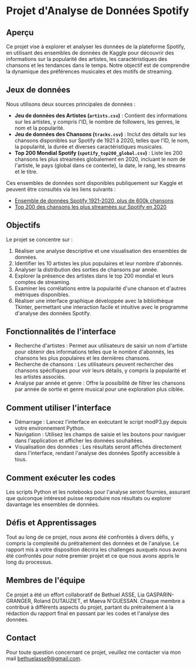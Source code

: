 # Projet d'Analyse de Données Spotify

## Aperçu

Ce projet vise à explorer et analyser les données de la plateforme Spotify, en utilisant des ensembles de données de Kaggle pour découvrir des informations sur la popularité des artistes, les caractéristiques des chansons et les tendances dans le temps. Notre objectif est de comprendre la dynamique des préférences musicales et des motifs de streaming.

## Jeux de données

Nous utilisons deux sources principales de données :

- **Jeu de données des Artistes (`artists.csv`)** : Contient des informations sur les artistes, y compris l'ID, le nombre de followers, les genres, le nom et la popularité.
- **Jeu de données des Chansons (`tracks.csv`)** : Inclut des détails sur les chansons disponibles sur Spotify de 1921 à 2020, telles que l'ID, le nom, la popularité, la durée et diverses caractéristiques musicales.
- **Top 200 Mondial Spotify (`spotify_top200_global.csv`)** : Liste les 200 chansons les plus streamées globalement en 2020, incluant le nom de l'artiste, le pays (global dans ce contexte), la date, le rang, les streams et le titre.

Ces ensembles de données sont disponibles publiquement sur Kaggle et peuvent être consultés via les liens suivants :

- [Ensemble de données Spotify 1921-2020, plus de 600k chansons](https://www.kaggle.com/datasets/yamaerenay/spotify-dataset-19212020-600k-tracks)
- [Top 200 des chansons les plus streamées sur Spotify en 2020](https://www.kaggle.com/datasets/sadeghhoushyar/top-200-most-streamed-songs-on-spotify-2020?select=spotify_top200_global.csv)

## Objectifs

Le projet se concentre sur :

1. Réaliser une analyse descriptive et une visualisation des ensembles de données.
2. Identifier les 10 artistes les plus populaires et leur nombre d'abonnés.
3. Analyser la distribution des sorties de chansons par année.
4. Explorer la présence des artistes dans le top 200 mondial et leurs comptes de streaming.
5. Examiner les corrélations entre la popularité d'une chanson et d'autres métriques disponibles.
6. Réaliser une interface graphique développée avec la bibliothèque Tkinter, permettant une interaction facile et intuitive avec le programme d'analyse des données Spotify.

## Fonctionnalités de l'interface

- Recherche d'artistes : Permet aux utilisateurs de saisir un nom d'artiste pour obtenir des informations telles que le nombre d'abonnés, les chansons les plus populaires et les dernières chansons.
- Recherche de chansons : Les utilisateurs peuvent rechercher des chansons spécifiques pour voir leurs détails, y compris la popularité et les artistes associés.
- Analyse par année et genre : Offre la possibilité de filtrer les chansons par année de sortie et genre musical pour une exploration plus ciblée.

## Comment utiliser l'interface

- Démarrage : Lancez l'interface en exécutant le script modP3.py depuis votre environnement Python.
- Navigation : Utilisez les champs de saisie et les boutons pour naviguer dans l'application et afficher les données souhaitées.
- Visualisation des données : Les résultats seront affichés directement dans l'interface, rendant l'analyse des données Spotify accessible à tous.

## Comment exécuter les codes

Les scripts Python et les notebooks pour l'analyse seront fournies, assurant que quiconque intéressé puisse reproduire nos résultats ou explorer davantage les ensembles de données.

## Défis et Apprentissages

Tout au long de ce projet, nous avons été confrontés à divers défis, y compris la complexité du prétraitement des données et de l'analyse. Le rapport mis à votre disposition décrira les challenges auxquels nous avons été confrontés pour notre premier projet et ce que nous avons appris le long du processus.

## Membres de l'équipe

Ce projet a été un effort collaboratif de Bethuel ASSE, Lia GASPARIN-GRANGER, Roland DUTAUZIET, et Maeva N'GUESSAN. Chaque membre a contribué à différents aspects du projet, partant du prétraitement à la rédaction du rapport final en passant par les codes et l'analyse des données.

## Contact

Pour toute question concernant ce projet, veuillez me contacter via mon mail bethuelasse9@gmail.com.
